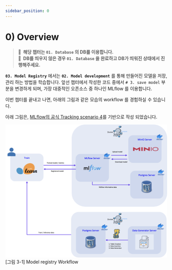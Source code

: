 ```yaml
---
sidebar_position: 0
---
```


# 0) Overview
> **📌  해당 챕터는 `01. Database` 의 DB를 이용합니다.**  
**📌  DB를 띄우지 않은 경우 `01. Database` 을 완료하고 DB가 띄워진 상태에서 진행해주세요.**
 
**`03. Model Registry`** 에서는 **`02. Model development`** 를 통해 만들어진 모델을 저장, 관리 하는 방법을 학습합니다.
앞선 챕터에서 작성한 코드 중에서 `# 3. save model` 부분을 변경하게 되며, 가장 대중적인 오픈소스 중 하나인 MLflow 를 이용합니다.

이번 챕터를 끝내고 나면, 아래의 그림과 같은 모습의 workflow 를 경험하실 수 있습니다.

아래 그림은, [MLflow의 공식 Tracking scenario 4](https://www.mlflow.org/docs/latest/tracking.html#scenario-4-mlflow-with-remote-tracking-server-backend-and-artifact-stores)를 기반으로 작성 되었습니다.

<div style={{textAlign: 'center'}}>

![Model registry Workflow](./img/model-registry-1.png)
[그림 3-1] Model registry Workflow
</div>
